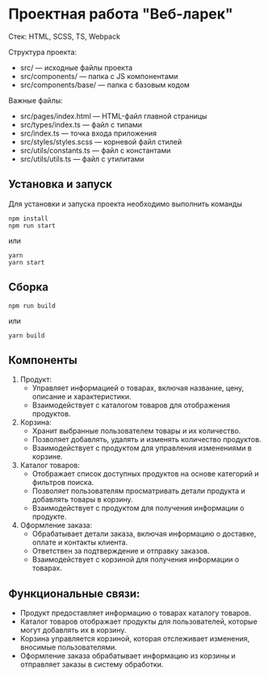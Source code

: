 # Проектная работа "Веб-ларек"

Стек: HTML, SCSS, TS, Webpack

Структура проекта:
- src/ — исходные файлы проекта
- src/components/ — папка с JS компонентами
- src/components/base/ — папка с базовым кодом

Важные файлы:
- src/pages/index.html — HTML-файл главной страницы
- src/types/index.ts — файл с типами
- src/index.ts — точка входа приложения
- src/styles/styles.scss — корневой файл стилей
- src/utils/constants.ts — файл с константами
- src/utils/utils.ts — файл с утилитами

## Установка и запуск
Для установки и запуска проекта необходимо выполнить команды

```
npm install
npm run start
```

или

```
yarn
yarn start
```
## Сборка

```
npm run build
```

или

```
yarn build
```
## Компоненты
1. Продукт:
    * Управляет информацией о товарах, включая название, цену, описание и характеристики.
    * Взаимодействует с каталогом товаров для отображения продуктов.
2. Корзина:
    * Хранит выбранные пользователем товары и их количество.
    * Позволяет добавлять, удалять и изменять количество продуктов.
    * Взаимодействует с продуктом для управления изменениями в корзине.
3. Каталог товаров:
    * Отображает список доступных продуктов на основе категорий и фильтров поиска.
    * Позволяет пользователям просматривать детали продукта и добавлять товары в корзину.
    * Взаимодействует с продуктом для получения информации о продукте.
4. Оформление заказа:
    * Обрабатывает детали заказа, включая информацию о доставке, оплате и контакты клиента.
    * Ответствен за подтверждение и отправку заказов.
    * Взаимодействует с корзиной для получения информации о товарах.

## Функциональные связи:
* Продукт предоставляет информацию о товарах каталогу товаров.
* Каталог товаров отображает продукты для пользователей, которые могут добавлять их в корзину.
* Корзина управляется корзиной, которая отслеживает изменения, вносимые пользователями.
* Оформление заказа обрабатывает информацию из корзины и отправляет заказы в систему обработки.
